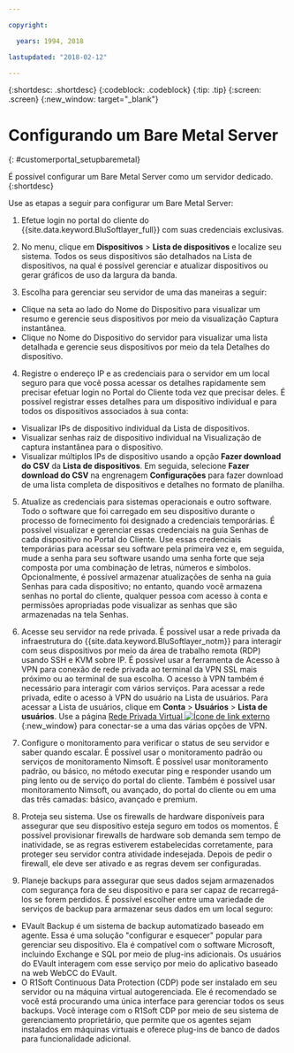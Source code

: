 ```yaml
---

copyright:

  years: 1994, 2018

lastupdated: "2018-02-12"

---
```


{:shortdesc: .shortdesc}
{:codeblock: .codeblock}
{:tip: .tip}
{:screen: .screen}
{:new_window: target="_blank"}


# Configurando um Bare Metal Server
{: #customerportal_setupbaremetal}

É possível configurar um Bare Metal Server como um servidor dedicado.
{:shortdesc}

Use as etapas a seguir para configurar um Bare Metal Server:

1. Efetue login no portal do cliente do {{site.data.keyword.BluSoftlayer_full}} com suas credenciais exclusivas.

2. No menu, clique em **Dispositivos** > **Lista de dispositivos** e localize seu sistema. Todos os seus dispositivos são detalhados na Lista de dispositivos, na qual é possível gerenciar e atualizar dispositivos ou gerar gráficos de uso da largura da banda.

3. Escolha para gerenciar seu servidor de uma das maneiras a seguir:
  * Clique na seta ao lado do Nome do Dispositivo para visualizar um resumo e gerencie seus dispositivos por meio da visualização Captura instantânea.
  * Clique no Nome do Dispositivo do servidor para visualizar uma lista detalhada e gerencie seus dispositivos por meio da tela Detalhes do dispositivo.

4. Registre o endereço IP e as credenciais para o servidor em um local seguro para que você possa acessar os detalhes rapidamente sem precisar efetuar login no Portal do Cliente toda vez que precisar deles. É possível registrar esses detalhes para um dispositivo individual e para todos os dispositivos associados à sua conta:
  * Visualizar IPs de dispositivo individual da Lista de dispositivos.
  * Visualizar senhas raiz de dispositivo individual na Visualização de captura instantânea para o dispositivo.
  * Visualizar múltiplos IPs de dispositivo usando a opção **Fazer download do CSV** da **Lista de dispositivos**. Em seguida, selecione **Fazer download do CSV** na engrenagem **Configurações** para fazer download de uma lista completa de dispositivos e detalhes no formato de planilha.

5. Atualize as credenciais para sistemas operacionais e outro software. Todo o software que foi carregado em seu dispositivo durante o processo de fornecimento foi designado a credenciais temporárias. É possível visualizar e gerenciar essas credenciais na guia Senhas de cada dispositivo no Portal do Cliente. Use essas credenciais temporárias para acessar seu software pela primeira vez e, em seguida, mude a senha para seu software usando uma senha forte que seja composta por uma combinação de letras, números e símbolos. Opcionalmente, é possível armazenar atualizações de senha na guia Senhas para cada dispositivo; no entanto, quando você armazena senhas no portal do cliente, qualquer pessoa com acesso à conta e permissões apropriadas pode visualizar as senhas que são armazenadas na tela Senhas.

6. Acesse seu servidor na rede privada. É possível usar a rede privada da infraestrutura do {{site.data.keyword.BluSoftlayer_notm}} para interagir com seus dispositivos por meio da área de trabalho remota (RDP) usando SSH e KVM sobre IP. É possível usar a ferramenta de Acesso à VPN para conexão de rede privada ao terminal da VPN SSL mais próximo ou ao terminal de sua escolha. O acesso à VPN também é necessário para interagir com vários serviços. Para acessar a rede privada, edite o acesso à VPN do usuário na Lista de usuários. Para acessar a Lista de usuários, clique em **Conta** > **Usuários** > **Lista de usuários**. Use a página [Rede Privada Virtual ![Ícone de link externo](../icons/launch-glyph.svg)](https://www.softlayer.com/VPN-Access){:new_window} para conectar-se a uma das várias opções de VPN.

7. Configure o monitoramento para verificar o status de seu servidor e saber quando escalar. É possível usar o monitoramento padrão ou serviços de monitoramento Nimsoft. É possível usar monitoramento padrão, ou básico, no método executar ping e responder usando um ping lento ou de serviço do portal do cliente. Também é possível usar monitoramento Nimsoft, ou avançado, do portal do cliente ou em uma das três camadas: básico, avançado e premium.

8. Proteja seu sistema. Use os firewalls de hardware disponíveis para assegurar que seu dispositivo esteja seguro em todos os momentos. É possível provisionar firewalls de hardware sob demanda sem tempo de inatividade, se as regras estiverem estabelecidas corretamente, para proteger seu servidor contra atividade indesejada. Depois de pedir o firewall, ele deve ser ativado e as regras devem ser configuradas.

9. Planeje backups para assegurar que seus dados sejam armazenados com segurança fora de seu dispositivo e para ser capaz de recarregá-los se forem perdidos. É possível escolher entre uma variedade de serviços de backup para armazenar seus dados em um local seguro:
  * EVault Backup é um sistema de backup automatizado baseado em agente. Essa é uma solução "configurar e esquecer" popular para gerenciar seu dispositivo. Ela é compatível com o software Microsoft, incluindo Exchange e SQL por meio de plug-ins adicionais. Os usuários do EVault interagem com esse serviço por meio do aplicativo baseado na web WebCC do EVault.
  * O R1Soft Continuous Data Protection (CDP) pode ser instalado em seu servidor ou na máquina virtual autogerenciada. Ele é recomendado se você está procurando uma única interface para gerenciar todos os seus backups. Você interage com o R1Soft CDP por meio de seu sistema de gerenciamento proprietário, que permite que os agentes sejam instalados em máquinas virtuais e oferece plug-ins de banco de dados para funcionalidade adicional.
